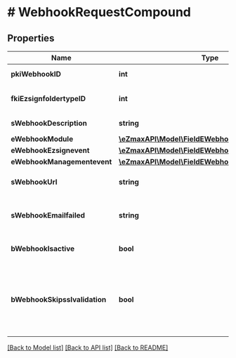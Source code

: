 # # WebhookRequestCompound

## Properties

Name | Type | Description | Notes
------------ | ------------- | ------------- | -------------
**pkiWebhookID** | **int** | The unique ID of the Webhook | [optional]
**fkiEzsignfoldertypeID** | **int** | The unique ID of the Ezsignfoldertype. | [optional]
**sWebhookDescription** | **string** | The description of the Webhook |
**eWebhookModule** | [**\eZmaxAPI\Model\FieldEWebhookModule**](FieldEWebhookModule.md) |  |
**eWebhookEzsignevent** | [**\eZmaxAPI\Model\FieldEWebhookEzsignevent**](FieldEWebhookEzsignevent.md) |  | [optional]
**eWebhookManagementevent** | [**\eZmaxAPI\Model\FieldEWebhookManagementevent**](FieldEWebhookManagementevent.md) |  | [optional]
**sWebhookUrl** | **string** | The URL of the Webhook callback |
**sWebhookEmailfailed** | **string** | The email that will receive the Webhook in case all attempts fail |
**bWebhookIsactive** | **bool** | Whether the Webhook is active or not |
**bWebhookSkipsslvalidation** | **bool** | Wheter the server&#39;s SSL certificate should be validated or not. Not recommended to skip for production use |

[[Back to Model list]](../../README.md#models) [[Back to API list]](../../README.md#endpoints) [[Back to README]](../../README.md)
